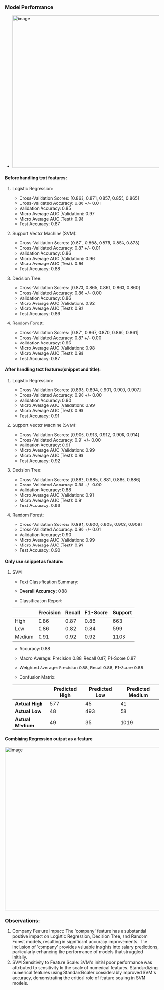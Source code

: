 ### Model Performance
- <img width="501" alt="image" src="https://github.com/VM230705/DM_Final_Project/assets/70795071/bf1ad70b-128e-4fbc-9775-923198c709de">
#### Before handling text features: 
1. Logistic Regression:
   - Cross-Validation Scores: [0.863, 0.871, 0.857, 0.855, 0.865]
   - Cross-Validated Accuracy: 0.86 +/- 0.01
   - Validation Accuracy: 0.85
   - Micro Average AUC (Validation): 0.97
   - Micro Average AUC (Test): 0.98
   - Test Accuracy: 0.87

2. Support Vector Machine (SVM):
   - Cross-Validation Scores: [0.871, 0.868, 0.875, 0.853, 0.873]
   - Cross-Validated Accuracy: 0.87 +/- 0.01
   - Validation Accuracy: 0.86
   - Micro Average AUC (Validation): 0.96
   - Micro Average AUC (Test): 0.96
   - Test Accuracy: 0.88

3. Decision Tree:
   - Cross-Validation Scores: [0.873, 0.865, 0.861, 0.863, 0.860]
   - Cross-Validated Accuracy: 0.86 +/- 0.00
   - Validation Accuracy: 0.86
   - Micro Average AUC (Validation): 0.92
   - Micro Average AUC (Test): 0.92
   - Test Accuracy: 0.86

4. Random Forest:
   - Cross-Validation Scores: [0.871, 0.867, 0.870, 0.860, 0.861]
   - Cross-Validated Accuracy: 0.87 +/- 0.00
   - Validation Accuracy: 0.86
   - Micro Average AUC (Validation): 0.98
   - Micro Average AUC (Test): 0.98
   - Test Accuracy: 0.87

#### After handling text features(snippet and title):
1. Logistic Regression:
   - Cross-Validation Scores: [0.898, 0.894, 0.901, 0.900, 0.907]
   - Cross-Validated Accuracy: 0.90 +/- 0.00
   - Validation Accuracy: 0.90
   - Micro Average AUC (Validation): 0.99
   - Micro Average AUC (Test): 0.99
   - Test Accuracy: 0.91

2. Support Vector Machine (SVM):
   - Cross-Validation Scores: [0.906, 0.913, 0.912, 0.908, 0.914]
   - Cross-Validated Accuracy: 0.91 +/- 0.00
   - Validation Accuracy: 0.91
   - Micro Average AUC (Validation): 0.99
   - Micro Average AUC (Test): 0.99
   - Test Accuracy: 0.92

3. Decision Tree:
   - Cross-Validation Scores: [0.882, 0.885, 0.881, 0.886, 0.886]
   - Cross-Validated Accuracy: 0.88 +/- 0.00
   - Validation Accuracy: 0.88
   - Micro Average AUC (Validation): 0.91
   - Micro Average AUC (Test): 0.91
   - Test Accuracy: 0.88

4. Random Forest:
   - Cross-Validation Scores: [0.894, 0.900, 0.905, 0.908, 0.906]
   - Cross-Validated Accuracy: 0.90 +/- 0.01
   - Validation Accuracy: 0.90
   - Micro Average AUC (Validation): 0.99
   - Micro Average AUC (Test): 0.99
   - Test Accuracy: 0.90

#### Only use snippet as feature:
1. SVM 
   - Text Classification Summary:

   - **Overall Accuracy:** 0.88
   - Classification Report:
  
    |           | Precision | Recall | F1-Score | Support |
    |-----------|-----------|--------|----------|---------|
    | High      | 0.86      | 0.87   | 0.86     | 663     |
    | Low       | 0.86      | 0.82   | 0.84     | 599     |
    | Medium    | 0.91      | 0.92   | 0.92     | 1103    |

   - Accuracy: 0.88
   - Macro Average: Precision 0.88, Recall 0.87, F1-Score 0.87
   - Weighted Average: Precision 0.88, Recall 0.88, F1-Score 0.88

   - Confusion Matrix:

    |           | Predicted High | Predicted Low | Predicted Medium |
    |-----------|----------------|---------------|------------------|
    | **Actual High**     | 577            | 45            | 41               |
    | **Actual Low**      | 48             | 493           | 58               |
    | **Actual Medium**   | 49             | 35            | 1019             |

#### Combining Regression output as a feature
<img width="537" alt="image" src="https://github.com/VM230705/DM_Final_Project/assets/77866896/a4758a69-9eea-4e3f-ba1a-1ac6fe1fbad7">


### Observations:
1.	Company Feature Impact:
The 'company' feature has a substantial positive impact on Logistic Regression, Decision Tree, and Random Forest models, resulting in significant accuracy improvements.
The inclusion of 'company' provides valuable insights into salary predictions, particularly enhancing the performance of models that struggled initially.
2.	SVM Sensitivity to Feature Scale:
SVM's initial poor performance was attributed to sensitivity to the scale of numerical features.
Standardizing numerical features using StandardScaler considerably improved SVM's accuracy, demonstrating the critical role of feature scaling in SVM models.

